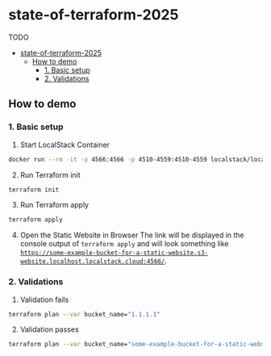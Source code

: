 # state-of-terraform-2025

TODO

<!-- TOC -->
* [state-of-terraform-2025](#state-of-terraform-2025)
  * [How to demo](#how-to-demo)
    * [1. Basic setup](#1-basic-setup)
    * [2. Validations](#2-validations)
<!-- TOC -->

## How to demo

### 1. Basic setup

1. Start LocalStack Container

```bash
docker run --rm -it -p 4566:4566 -p 4510-4559:4510-4559 localstack/localstack:4.1.0
```

2. Run Terraform init

```bash
terraform init
```

3. Run Terraform apply

```bash
terraform apply
```

4. Open the Static Website in Browser
   The link will be displayed in the console output of `terraform apply` and will look something like [ `https://some-example-bucket-for-a-static-website.s3-website.localhost.localstack.cloud:4566/`](https://some-example-bucket-for-a-static-website.s3-website.localhost.localstack.cloud:4566/).


### 2. Validations

1. Validation fails

```bash
terraform plan --var bucket_name="1.1.1.1"
```

2. Validation passes

```bash
terraform plan --var bucket_name="some-example-bucket-for-a-static-website"
```

